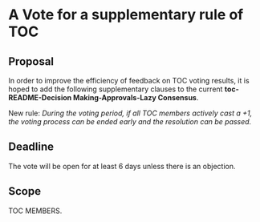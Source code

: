 # A Vote for a supplementary rule of TOC

## Proposal
In order to improve the efficiency of feedback on TOC voting results, it is hoped to add the following supplementary clauses to the current **toc-README-Decision Making-Approvals-Lazy Consensus**.

New rule: *During the voting period, if all TOC members actively cast a +1, the voting process can be ended early and the resolution can be passed.*


## Deadline

The vote will be open for at least 6 days unless there is an objection.

## Scope

TOC MEMBERS.
